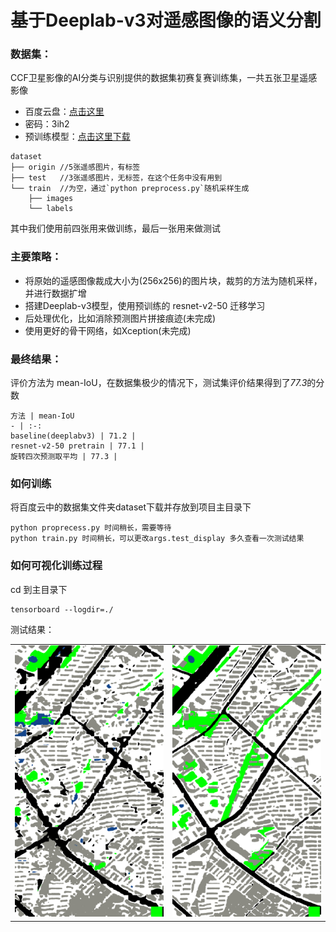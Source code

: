# 基于Deeplab-v3对遥感图像的语义分割

### 数据集：
CCF卫星影像的AI分类与识别提供的数据集初赛复赛训练集，一共五张卫星遥感影像
* 百度云盘：[点击这里](https://pan.baidu.com/s/1LWBMklOr39yI7fYRQ185Og)  
* 密码：3ih2
* 预训练模型：[点击这里下载](http://download.tensorflow.org/models/resnet_v2_50_2017_04_14.tar.gz)  

```
dataset
├── origin //5张遥感图片，有标签
├── test   //3张遥感图片，无标签，在这个任务中没有用到
└── train  //为空，通过`python preprocess.py`随机采样生成
    ├── images       
    └── labels
```     
其中我们使用前四张用来做训练，最后一张用来做测试

### 主要策略：
* 将原始的遥感图像裁成大小为(256x256)的图片块，裁剪的方法为随机采样，并进行数据扩增
* 搭建Deeplab-v3模型，使用预训练的 resnet-v2-50 迁移学习
* 后处理优化，比如消除预测图片拼接痕迹(未完成)
* 使用更好的骨干网络，如Xception(未完成)

### 最终结果：
评价方法为 mean-IoU，在数据集极少的情况下，测试集评价结果得到了*77.3*的分数

    方法 | mean-IoU
    - | :-:
    baseline(deeplabv3) | 71.2 |
    resnet-v2-50 pretrain | 77.1 |
    旋转四次预测取平均 | 77.3 |
    
### 如何训练
将百度云中的数据集文件夹dataset下载并存放到项目主目录下
```
python proprecess.py 时间稍长，需要等待
python train.py 时间稍长，可以更改args.test_display 多久查看一次测试结果
```

### 如何可视化训练过程
cd 到主目录下
```
tensorboard --logdir=./
```

测试结果：
<table border=0>
<tr>
    <td>
        <img src="/images/step_10000.png" border=0 margin=1 width=512>
    </td>
    <td>
        <img src="/images/step_50000.png" border=0 margin=1 width=512>
    </td>
</tr>
</table>
